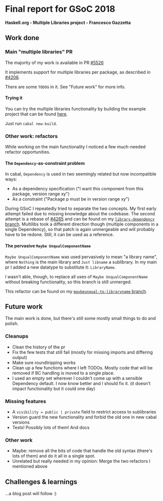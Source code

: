 # Final report for GSoC 2018

**Haskell.org - Multiple Libraries project - Francesco Gazzetta**

## Work done

### Main "multiple libraries" PR

The majority of my work is available in PR [#5526](https://github.com/haskell/cabal/pull/5526)

It implements support for multiple libraries per package, as described in
[#4206](https://github.com/haskell/cabal/issues/4206).

There are some `TODO`s in it. See "Future work" for more info.

#### Trying it

You can try the multiple libraries functionality by building the example project
that can be found [here](./example-project/).

Just run `cabal new-build`.

### Other work: refactors

While working on the main functionality I noticed a few much-needed refactor
opportunities.

#### The `Dependency`-as-constraint problem

In cabal, `Dependency` is used in two seemingly related but now incompatible
ways:

* As a dependency specification ("I want this component from this package, version range xy")
* As a constraint ("Package p must be in version range xy")

During GSoC I repeatedly tried to separate the two concepts.
My first early attempt failed due to missing knowledge about the codebase.
The second attempt is a rebase of [#4265](https://github.com/haskell/cabal/pull/4265)
and can be found on my [`library-dependency` branch](https://github.com/fgaz/cabal/tree/library-dependency).
Multilibs took a different direction though (multiple components in a single Dependency),
so that patch is again unmergeable and will probably have to be redone.
Still, it can be used as a reference.

#### The pervasive `Maybe UnqualComponentName`

`Maybe UnqualComponentName` was used pervasively to mean "a library name", where
`Nothing` is the main library and `Just libname` a sublibrary.
In my main pr I added a new datatype to substitute it: `LibraryName`.

I wasn't able, though, to replace all uses of `Maybe UnqualComponentName`
without breaking functionality, so this branch is still unmerged.

This refactor can be found on my [`maybeunqual-to-libraryname` branch](https://github.com/fgaz/cabal/tree/maybeunqual-to-libraryname).

## Future work

The main work is done, but there's still some mostly small things to do and polish.

### Cleanups

* Clean the history of the pr
* Fix the few tests that still fail (mostly for missing imports and differing output)
* Make sure roundtripping works
* Clean up a few functions where I left TODOs. Mostly code that will be removed
  if BC handling is moved to a single place.
* I used an empty set wherever I couldn't come up with a sensible Dependency default.
  I now know better and I should fix it. (it doesn't impact functionality but it could one day)

### Missing features

* A `visibility = public | private` field to restrict access to sublibraries
* Version guard the new functionality and forbid the old one in new cabal versions
* Tests! Possibly lots of them! And docs

### Other work

* Maybe: remove all the bits of code that handle the old syntax (there's lots
  of them) and do it all in a single spot.
* Unrelated but really needed in my opinion: Merge the two refactors I mentioned above

## Challenges & learnings

...a blog post will follow :)

